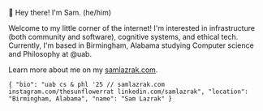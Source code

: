 👋 Hey there! I'm Sam.
(he/him)

Welcome to my little corner of the internet! I'm interested in infrastructure (both community and software), cognitive systems, and ethical tech. Currently, I'm based in Birmingham, Alabama studying Computer science and Philosophy at @uab.

Learn more about me on my [samlazrak.com](site).

`{
  "bio": "uab cs & phl '25 // samlazrak.com instagram.com/thesunflowerrat linkedin.com/samlazrak",
  "location": "Birmingham, Alabama",
  "name": "Sam Lazrak"
 }`
